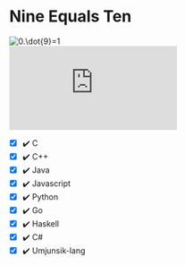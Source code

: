 # Nine Equals Ten

![0.\dot{9}=1](https://latex.codecogs.com/png.latex?0.\dot{9}%3D1)  
![prof.9999999999999999=10000000000000000](https://latex.codecogs.com/png.latex?prof.%5C%2C%209999999999999999%3D10000000000000000)

- [x] ✔️ C
- [x] ✔️ C++
- [x] ✔️ Java
- [x] ✔️ Javascript
- [x] ✔️ Python
- [x] ✔️ Go
- [x] ✔️ Haskell
- [x] ✔️ C#
- [x] ✔️ Umjunsik-lang